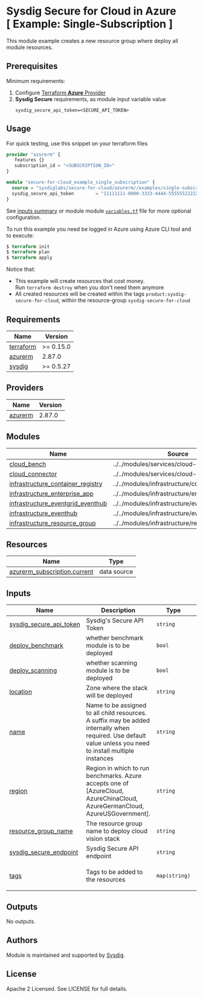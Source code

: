 # Sysdig Secure for Cloud in Azure<br/>[ Example: Single-Subscription ]

This module example creates a new resource group where deploy all module resources.

## Prerequisites

Minimum requirements:

1. Configure [Terraform **Azure** Provider](https://registry.terraform.io/providers/hashicorp/azurerm/latest/docs)
1. **Sysdig Secure** requirements, as module input variable value
    ```
    sysdig_secure_api_token=<SECURE_API_TOKEN>
    ```

## Usage

For quick testing, use this snippet on your terraform files

```terraform
provider "azurerm" {
   features {}
   subscription_id = "<SUBSCRIPTION_ID>"
}

module "secure-for-cloud_example_single_subscription" {
  source = "sysdiglabs/secure-for-cloud/azurerm//examples/single-subscription"
  sysdig_secure_api_token        = "11111111-0000-3333-4444-555555222224"
}
```

See [inputs summary](#inputs) or module module [`variables.tf`](https://github.com/sysdiglabs/terraform-azurerm-secure-for-cloud/blob/master/examples/new_resource_group/variables.tf) file for more optional configuration.

To run this example you need be logged in Azure using Azure CLI tool and to execute:
```terraform
$ terraform init
$ terraform plan
$ terraform apply
```

Notice that:
* This example will create resources that cost money.<br/>Run `terraform destroy` when you don't need them anymore
* All created resources will be created within the tags `product:sysdig-secure-for-cloud`, within the resource-group `sysdig-secure-for-cloud`

<!-- BEGINNING OF PRE-COMMIT-TERRAFORM DOCS HOOK -->
## Requirements

| Name | Version |
|------|---------|
| <a name="requirement_terraform"></a> [terraform](#requirement\_terraform) | >= 0.15.0 |
| <a name="requirement_azurerm"></a> [azurerm](#requirement\_azurerm) | 2.87.0 |
| <a name="requirement_sysdig"></a> [sysdig](#requirement\_sysdig) | >= 0.5.27 |

## Providers

| Name | Version |
|------|---------|
| <a name="provider_azurerm"></a> [azurerm](#provider\_azurerm) | 2.87.0 |

## Modules

| Name | Source | Version |
|------|--------|---------|
| <a name="module_cloud_bench"></a> [cloud\_bench](#module\_cloud\_bench) | ../../modules/services/cloud-bench |  |
| <a name="module_cloud_connector"></a> [cloud\_connector](#module\_cloud\_connector) | ../../modules/services/cloud-connector |  |
| <a name="module_infrastructure_container_registry"></a> [infrastructure\_container\_registry](#module\_infrastructure\_container\_registry) | ../../modules/infrastructure/container_registry |  |
| <a name="module_infrastructure_enterprise_app"></a> [infrastructure\_enterprise\_app](#module\_infrastructure\_enterprise\_app) | ../../modules/infrastructure/enterprise_app |  |
| <a name="module_infrastructure_eventgrid_eventhub"></a> [infrastructure\_eventgrid\_eventhub](#module\_infrastructure\_eventgrid\_eventhub) | ../../modules/infrastructure/eventhub |  |
| <a name="module_infrastructure_eventhub"></a> [infrastructure\_eventhub](#module\_infrastructure\_eventhub) | ../../modules/infrastructure/eventhub |  |
| <a name="module_infrastructure_resource_group"></a> [infrastructure\_resource\_group](#module\_infrastructure\_resource\_group) | ../../modules/infrastructure/resource_group |  |

## Resources

| Name | Type |
|------|------|
| [azurerm_subscription.current](https://registry.terraform.io/providers/hashicorp/azurerm/2.87.0/docs/data-sources/subscription) | data source |

## Inputs

| Name | Description | Type | Default | Required |
|------|-------------|------|---------|:--------:|
| <a name="input_sysdig_secure_api_token"></a> [sysdig\_secure\_api\_token](#input\_sysdig\_secure\_api\_token) | Sysdig's Secure API Token | `string` | n/a | yes |
| <a name="input_deploy_benchmark"></a> [deploy\_benchmark](#input\_deploy\_benchmark) | whether benchmark module is to be deployed | `bool` | `false` | no |
| <a name="input_deploy_scanning"></a> [deploy\_scanning](#input\_deploy\_scanning) | whether scanning module is to be deployed | `bool` | `false` | no |
| <a name="input_location"></a> [location](#input\_location) | Zone where the stack will be deployed | `string` | `"westus"` | no |
| <a name="input_name"></a> [name](#input\_name) | Name to be assigned to all child resources. A suffix may be added internally when required. Use default value unless you need to install multiple instances | `string` | `"sfc"` | no |
| <a name="input_region"></a> [region](#input\_region) | Region in which to run benchmarks. Azure accepts one of [AzureCloud, AzureChinaCloud, AzureGermanCloud, AzureUSGovernment]. | `string` | `"AzureCloud"` | no |
| <a name="input_resource_group_name"></a> [resource\_group\_name](#input\_resource\_group\_name) | The resource group name to deploy cloud vision stack | `string` | `""` | no |
| <a name="input_sysdig_secure_endpoint"></a> [sysdig\_secure\_endpoint](#input\_sysdig\_secure\_endpoint) | Sysdig Secure API endpoint | `string` | `"https://secure.sysdig.com"` | no |
| <a name="input_tags"></a> [tags](#input\_tags) | Tags to be added to the resources | `map(string)` | <pre>{<br>  "product": "sysdig-secure-for-cloud"<br>}</pre> | no |

## Outputs

No outputs.
<!-- END OF PRE-COMMIT-TERRAFORM DOCS HOOK -->

## Authors

Module is maintained and supported by [Sysdig](https://sysdig.com).

## License

Apache 2 Licensed. See LICENSE for full details.
